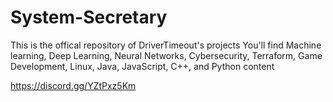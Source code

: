 # System-Secretary
This is the offical repository of DriverTimeout's projects
You'll find Machine learning, Deep Learning, Neural Networks, Cybersecurity, Terraform, Game Development, Linux, Java, JavaScript, C++, and Python content

https://discord.gg/YZtPxz5Km
